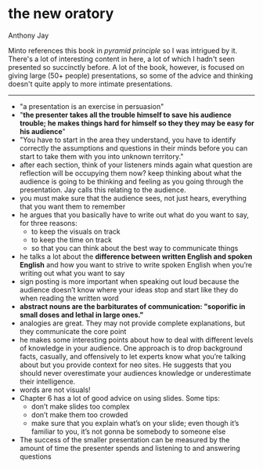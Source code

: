 # the new oratory

Anthony Jay


Minto references this book in _pyramid principle_ so I was intrigued by it. There's a lot of interesting content in here, a lot of which I hadn't seen presented so succinctly before. A lot of the book, however, is focused on giving large (50+ people) presentations, so some of the advice and thinking doesn't quite apply to more intimate presentations.

-----

- "a presentation is an exercise in persuasion"
- "**the presenter takes all the trouble himself to save his audience trouble; he makes things hard for himself so they they may be easy for his audience**"
- "You have to start in the area they understand, you have to identify correctly the assumptions and questions in their minds before you can start to take them with you into unknown territory."
- after each section, think of your listeners minds again what question are reflection will be occupying them now? keep thinking about what the audience is going to be thinking and feeling as you going through the presentation. Jay calls this relating to the audience. 
- you must make sure that the audience sees, not just hears, everything that you want them to remember 
- he argues that you basically have to write out what do you want to say, for three reasons:
  - to keep the visuals on track
  - to keep the time on track
  - so that you can think about the best way to communicate things
- he talks a lot about the **difference between written English and spoken English** and how you want to strive to write spoken English when you’re writing out what you want to say 
- sign posting is more important when speaking out loud because the audience doesn’t know where your ideas stop and start like they do when reading the written word 
- **abstract nouns are the barbiturates of communication: "soporific in small doses and lethal in large ones."**
- analogies are great. They may not provide complete explanations, but they communicate the core point
- he makes some interesting points about how to deal with different levels of knowledge in your audience. One approach is to drop background facts, casually, and offensively to let experts know what you’re talking about but you provide context for neo sites. He suggests that you should never overestimate your audiences knowledge or underestimate their intelligence. 
- words are not visuals!
- Chapter 6 has a lot of good advice on using slides. Some tips:
  - don’t make slides too complex
  - don’t make them too crowded
  - make sure that you explain what’s on your slide; even though it’s familiar to you, it’s not gonna be somebody to someone else
- The success of the smaller presentation can be measured by the amount of time the presenter spends and listening to and answering questions 